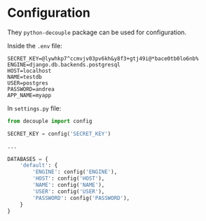 # Configuration

They `python-decouple` package can be used for configuration.  

Inside the `.env` file:

```
SECRET_KEY=@lywhkp7^ccmvjv03pv6kh&y8f3+gtj49i@*bace0tb0lo6nb%
ENGINE=django.db.backends.postgresql
HOST=localhost
NAME=testdb
USER=postgres
PASSWORD=andrea
APP_NAME=myapp
```

In `settings.py` file: 

```python
from decouple import config

SECRET_KEY = config('SECRET_KEY')

...

DATABASES = {
    'default': {
        'ENGINE': config('ENGINE'),
        'HOST': config('HOST'),
        'NAME': config('NAME'),
        'USER': config('USER'),
        'PASSWORD': config('PASSWORD'),
    }
}
```
